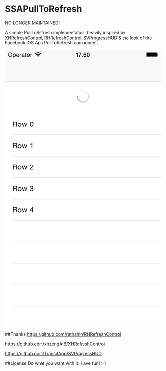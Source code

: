 SSAPullToRefresh
================
NO LONGER MAINTAINED!

A simple PullToRefresh implementation, heavily inspired by XHRefreshControl, RHRefreshControl, SVProgressHUD & the look of the Facebook iOS App PullToRefresh component. 


![My image](https://github.com/SSA111/SSAPullToRefresh/blob/master/PULLTOREFRESH/SSAPullToRefresh.png?raw=true)


##Thanks
https://github.com/rathahin/RHRefreshControl

https://github.com/xhzengAIB/XHRefreshControl

https://github.com/TransitApp/SVProgressHUD

##License
Do what you want with it. Have fun! :-) 
